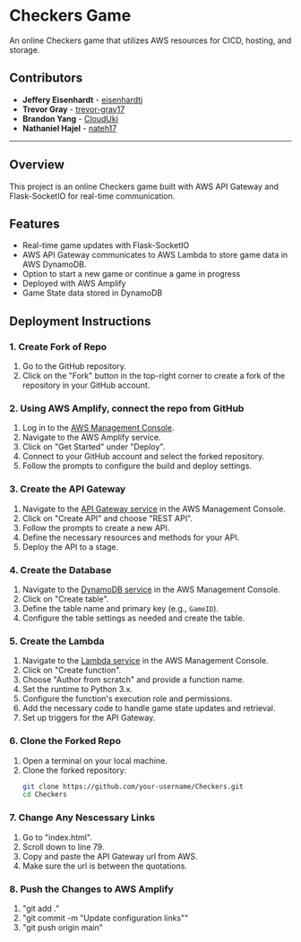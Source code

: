# Checkers Game

An online Checkers game that utilizes AWS resources for CICD, hosting, and storage.

## Contributors

- **Jeffery Eisenhardt** - [eisenhardtj](https://github.com/eisenhardtj)
- **Trevor Gray** - [trevor-gray17](https://github.com/trevor-gray17)
- **Brandon Yang** - [CloudUki](https://github.com/CloudUki)
- **Nathaniel Hajel** - [nateh17](https://github.com/nateh17)

---

## Overview

This project is an online Checkers game built with AWS API Gateway and Flask-SocketIO for real-time communication.

## Features

- Real-time game updates with Flask-SocketIO
- AWS API Gateway communicates to AWS Lambda to store game data in AWS DynamoDB.
- Option to start a new game or continue a game in progress
- Deployed with AWS Amplify
- Game State data stored in DynamoDB

## Deployment Instructions

### 1. Create Fork of Repo
1. Go to the GitHub repository.
2. Click on the "Fork" button in the top-right corner to create a fork of the repository in your GitHub account.

### 2. Using AWS Amplify, connect the repo from GitHub
1. Log in to the [AWS Management Console](https://aws.amazon.com/).
2. Navigate to the AWS Amplify service.
3. Click on "Get Started" under "Deploy".
4. Connect to your GitHub account and select the forked repository.
5. Follow the prompts to configure the build and deploy settings.

### 3. Create the API Gateway
1. Navigate to the [API Gateway service](https://aws.amazon.com/api-gateway/) in the AWS Management Console.
2. Click on "Create API" and choose "REST API".
3. Follow the prompts to create a new API.
4. Define the necessary resources and methods for your API.
5. Deploy the API to a stage.

### 4. Create the Database
1. Navigate to the [DynamoDB service](https://aws.amazon.com/dynamodb/) in the AWS Management Console.
2. Click on "Create table".
3. Define the table name and primary key (e.g., `GameID`).
4. Configure the table settings as needed and create the table.

### 5. Create the Lambda
1. Navigate to the [Lambda service](https://aws.amazon.com/lambda/) in the AWS Management Console.
2. Click on "Create function".
3. Choose "Author from scratch" and provide a function name.
4. Set the runtime to Python 3.x.
5. Configure the function's execution role and permissions.
6. Add the necessary code to handle game state updates and retrieval.
7. Set up triggers for the API Gateway.

### 6. Clone the Forked Repo
1. Open a terminal on your local machine.
2. Clone the forked repository:
   ```sh
   git clone https://github.com/your-username/Checkers.git
   cd Checkers

### 7. Change Any Nescessary Links
1. Go to "index.html".
2. Scroll down to line 79.
3. Copy and paste the API Gateway url from AWS.
4. Make sure the url is between the quotations.

### 8. Push the Changes to AWS Amplify
1. "git add ."
2. "git commit -m "Update configuration links""
3. "git push origin main"
